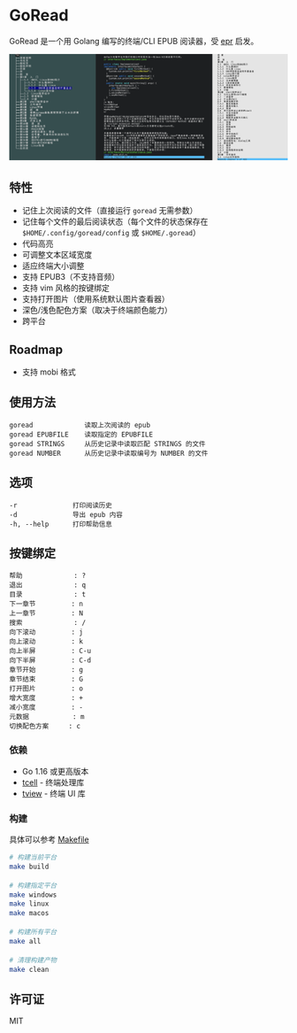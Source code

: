 # GoRead

GoRead 是一个用 Golang 编写的终端/CLI EPUB 阅读器，受 [epr](https://github.com/wustho/epr) 启发。

![GoRead](./docs/showcase.png)

## 特性

- 记住上次阅读的文件（直接运行 `goread` 无需参数）
- 记住每个文件的最后阅读状态（每个文件的状态保存在 `$HOME/.config/goread/config` 或 `$HOME/.goread`）
- 代码高亮
- 可调整文本区域宽度
- 适应终端大小调整
- 支持 EPUB3（不支持音频）
- 支持 vim 风格的按键绑定
- 支持打开图片（使用系统默认图片查看器）
- 深色/浅色配色方案（取决于终端颜色能力）
- 跨平台

## Roadmap
- 支持 mobi 格式

## 使用方法

```
goread             读取上次阅读的 epub
goread EPUBFILE    读取指定的 EPUBFILE
goread STRINGS     从历史记录中读取匹配 STRINGS 的文件
goread NUMBER      从历史记录中读取编号为 NUMBER 的文件
```

## 选项

```
-r              打印阅读历史
-d              导出 epub 内容
-h, --help      打印帮助信息
```

## 按键绑定

```
帮助             : ?
退出             : q
目录             : t
下一章节         : n
上一章节         : N
搜索             : /
向下滚动         : j
向上滚动         : k
向上半屏         : C-u
向下半屏         : C-d
章节开始         : g
章节结束         : G
打开图片         : o
增大宽度         : +
减小宽度         : -
元数据           : m
切换配色方案     : c
```

### 依赖

- Go 1.16 或更高版本
- [tcell](https://github.com/gdamore/tcell) - 终端处理库
- [tview](https://github.com/rivo/tview) - 终端 UI 库

### 构建

具体可以参考 [Makefile](./Makefile)
```bash
# 构建当前平台
make build

# 构建指定平台
make windows
make linux
make macos

# 构建所有平台
make all

# 清理构建产物
make clean
```

## 许可证

MIT
